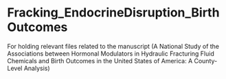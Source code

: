 # Fracking_EndocrineDisruption_BirthOutcomes
For holding relevant files related to the manuscript (A National Study of the Associations between Hormonal Modulators in Hydraulic Fracturing Fluid Chemicals and Birth Outcomes in the United States of America: A County-Level Analysis)
